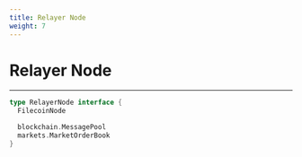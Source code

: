 ```yaml
---
title: Relayer Node
weight: 7
---
```


# Relayer Node
---

```go
type RelayerNode interface {
  FilecoinNode

  blockchain.MessagePool
  markets.MarketOrderBook
}
```
